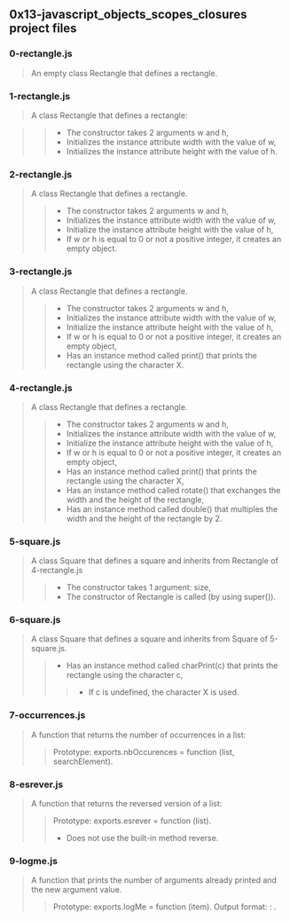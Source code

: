 ## 0x13-javascript_objects_scopes_closures project files
### 0-rectangle.js
> An empty class Rectangle that defines a rectangle.
### 1-rectangle.js
> A class Rectangle that defines a rectangle:

>> - The constructor takes 2 arguments w and h,
>> - Initializes the instance attribute width with the value of w,
>> - Initializes the instance attribute height with the value of h.
### 2-rectangle.js
> A class Rectangle that defines a rectangle.
>> - The constructor takes 2 arguments w and h,
>> - Initializes the instance attribute width with the value of w,
>> - Initialize the instance attribute height with the value of h,
>> - If w or h is equal to 0 or not a positive integer, it creates an empty object.
### 3-rectangle.js
> A class Rectangle that defines a rectangle.
>> - The constructor takes 2 arguments w and h,
>> - Initializes the instance attribute width with the value of w,
>> - Initialize the instance attribute height with the value of h,
>> - If w or h is equal to 0 or not a positive integer, it creates an empty object,
>> - Has an instance method called print() that prints the rectangle using the character X.
### 4-rectangle.js
> A class Rectangle that defines a rectangle.
>> - The constructor takes 2 arguments w and h,
>> - Initializes the instance attribute width with the value of w,
>> - Initialize the instance attribute height with the value of h,
>> - If w or h is equal to 0 or not a positive integer, it creates an empty object,
>> - Has an instance method called print() that prints the rectangle using the character X,
>> - Has an instance method called rotate() that exchanges the width and the height of the rectangle,
>> - Has an instance method called double() that multiples the width and the height of the rectangle by 2.
### 5-square.js
> A class Square that defines a square and inherits from Rectangle of 4-rectangle.js
>> - The constructor takes 1 argument: size,
>> - The constructor of Rectangle is called (by using super()).
### 6-square.js
> A class Square that defines a square and inherits from Square of 5-square.js.
>> - Has an instance method called charPrint(c) that prints the rectangle using the character c,
>>> - If c is undefined, the character X is used.
### 7-occurrences.js
> A function that returns the number of occurrences in a list:
>> Prototype: exports.nbOccurences = function (list, searchElement).
### 8-esrever.js
> A function that returns the reversed version of a list:
>> Prototype: exports.esrever = function (list).
>> - Does not use the built-in method reverse.
### 9-logme.js
> A function that prints the number of arguments already printed and the new argument value.
>> Prototype: exports.logMe = function (item).
>> Output format: <number arguments already printed>: <current argument value>.
